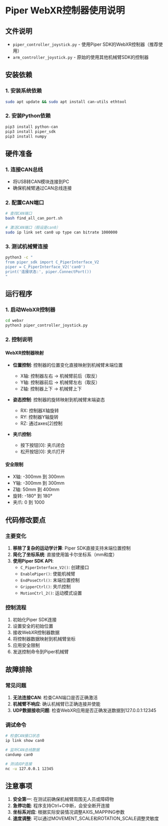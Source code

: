 # Piper WebXR控制器使用说明

## 文件说明

- `piper_controller_joystick.py` - 使用Piper SDK的WebXR控制器（推荐使用）
- `arm_controller_joystick.py` - 原始的使用其他机械臂SDK的控制器

## 安装依赖

### 1. 安装系统依赖

```bash
sudo apt update && sudo apt install can-utils ethtool
```

### 2. 安装Python依赖

```bash
pip3 install python-can
pip3 install piper_sdk
pip3 install numpy
```

## 硬件准备

### 1. 连接CAN总线

- 将USB转CAN模块连接到PC
- 确保机械臂通过CAN总线连接

### 2. 配置CAN端口

```bash
# 查找CAN端口
bash find_all_can_port.sh

# 激活CAN端口（假设是can0）
sudo ip link set can0 up type can bitrate 1000000
```

### 3. 测试机械臂连接

```bash
python3 -c "
from piper_sdk import C_PiperInterface_V2
piper = C_PiperInterface_V2('can0')
print('连接状态:', piper.ConnectPort())
"
```

## 运行程序

### 1. 启动WebXR控制器

```bash
cd webxr
python3 piper_controller_joystick.py
```

### 2. 控制说明

#### WebXR控制器映射

- **位置控制**: 控制器的位置变化直接映射到机械臂末端位置
  - X轴: 控制器左右 → 机械臂前后（取反）
  - Y轴: 控制器前后 → 机械臂左右（取反）
  - Z轴: 控制器上下 → 机械臂上下
  
- **姿态控制**: 控制器的旋转映射到机械臂末端姿态
  - RX: 控制器X轴旋转
  - RY: 控制器Y轴旋转
  - RZ: 通过axes[2]控制

- **夹爪控制**:
  - 按下按钮[0]: 夹爪闭合
  - 松开按钮[0]: 夹爪打开

#### 安全限制

- X轴: -300mm 到 300mm
- Y轴: -300mm 到 300mm
- Z轴: 50mm 到 400mm
- 旋转: -180° 到 180°
- 夹爪: 0 到 1000

## 代码修改要点

### 主要变化

1. **移除了复杂的运动学计算**: Piper SDK直接支持末端位置控制
2. **简化了坐标系统**: 直接使用笛卡尔坐标系（mm和度）
3. **使用Piper SDK API**:
   - `C_PiperInterface_V2()`: 创建接口
   - `EnablePiper()`: 使能机械臂
   - `EndPoseCtrl()`: 末端位置控制
   - `GripperCtrl()`: 夹爪控制
   - `MotionCtrl_2()`: 运动模式设置

### 控制流程

1. 初始化Piper SDK连接
2. 设置安全的初始位置
3. 接收WebXR控制器数据
4. 将控制器数据映射到机械臂坐标
5. 应用安全限制
6. 发送控制命令到Piper机械臂

## 故障排除

### 常见问题

1. **无法连接CAN**: 检查CAN端口是否正确激活
2. **机械臂不响应**: 确认机械臂已正确连接并使能
3. **UDP数据接收问题**: 检查WebXR应用是否正确发送数据到127.0.0.1:12345

### 调试命令

```bash
# 检查CAN接口状态
ip link show can0

# 监听CAN总线数据
candump can0

# 测试UDP连接
nc -u 127.0.0.1 12345
```

## 注意事项

1. **安全第一**: 在测试前确保机械臂周围无人员或障碍物
2. **急停功能**: 程序支持Ctrl+C中断，会安全断开连接
3. **坐标系对应**: 根据实际安装情况调整AXIS_MAPPING参数
4. **速度调整**: 可以通过MOVEMENT_SCALE和ROTATION_SCALE调整灵敏度
